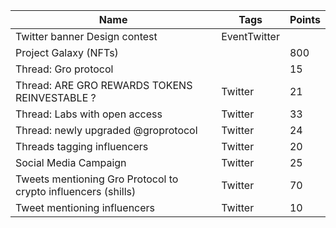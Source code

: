 | Name                                                          | Tags         | Points |
|---------------------------------------------------------------|--------------|--------|
| Twitter banner Design contest                                 | EventTwitter |        |   
| Project Galaxy (NFTs)                                         |              | 800    |   
| Thread: Gro protocol                                          |              | 15     |   
| Thread: ARE GRO REWARDS TOKENS REINVESTABLE ?                 | Twitter      | 21     |   
| Thread: Labs with open access                                 | Twitter      | 33     |   
| Thread: newly upgraded @groprotocol                           | Twitter      | 24     |   
| Threads tagging influencers                                   | Twitter      | 20     |   
| Social Media Campaign                                         | Twitter      | 25     |   
| Tweets mentioning Gro Protocol to crypto influencers (shills) | Twitter      | 70     |   
| Tweet mentioning influencers                                  | Twitter      | 10     |   
